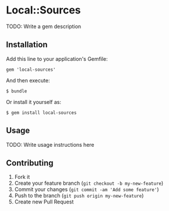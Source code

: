 # Local::Sources

TODO: Write a gem description

## Installation

Add this line to your application's Gemfile:

    gem 'local-sources'

And then execute:

    $ bundle

Or install it yourself as:

    $ gem install local-sources

## Usage

TODO: Write usage instructions here

## Contributing

1. Fork it
2. Create your feature branch (`git checkout -b my-new-feature`)
3. Commit your changes (`git commit -am 'Add some feature'`)
4. Push to the branch (`git push origin my-new-feature`)
5. Create new Pull Request
